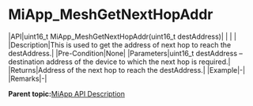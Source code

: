 # MiApp\_MeshGetNextHopAddr

|API|uint16\_t MiApp\_MeshGetNextHopAddr\(uint16\_t destAddress\)|
| | |
|Description|This is used to get the address of next hop to reach the destAddress.|
|Pre-Condition|None|
|Parameters|uint16\_t destAddress – destination address of the device to which the next hop is required.|
|Returns|Address of the next hop to reach the destAddress.|
|Example|-|
|Remarks|-|

**Parent topic:**[MiApp API Description](GUID-A47B6424-A497-498C-8B1E-044F12F201A6.md)

